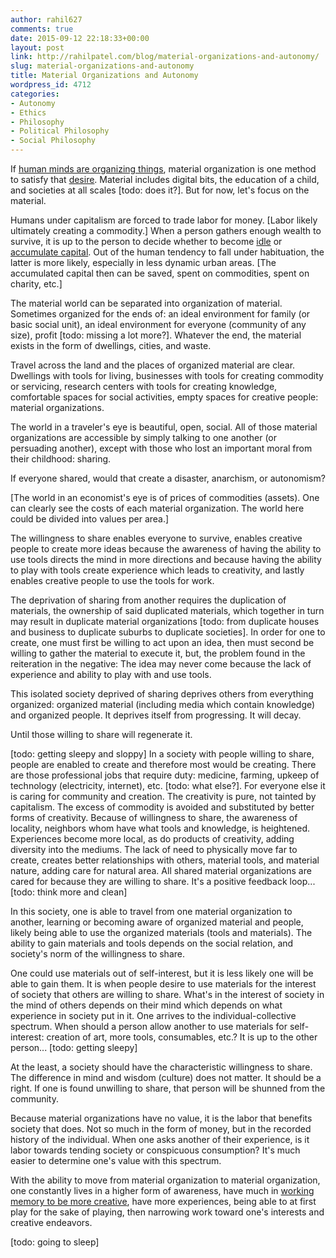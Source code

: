 ```yaml
---
author: rahil627
comments: true
date: 2015-09-12 22:18:33+00:00
layout: post
link: http://rahilpatel.com/blog/material-organizations-and-autonomy/
slug: material-organizations-and-autonomy
title: Material Organizations and Autonomy
wordpress_id: 4712
categories:
- Autonomy
- Ethics
- Philosophy
- Political Philosophy
- Social Philosophy
---
```


If [human minds are organizing things](http://www.rahilpatel.com/blog/chaos-and-organization), material organization is one method to satisfy that [desire](http://www.rahilpatel.com/blog/creativity-as-organization-from-chaos). Material includes digital bits, the education of a child, and societies at all scales [todo: does it?]. But for now, let's focus on the material.

Humans under capitalism are forced to trade labor for money. [Labor likely ultimately creating a commodity.] When a person gathers enough wealth to survive, it is up to the person to decide whether to become [idle](http://www.zpub.com/notes/idle.html) or [accumulate capital](https://en.wikipedia.org/wiki/Capital_accumulation). Out of the human tendency to fall under habituation, the latter is more likely, especially in less dynamic urban areas. [The accumulated capital then can be saved, spent on commodities, spent on charity, etc.]

The material world can be separated into organization of material. Sometimes organized for the ends of: an ideal environment for family (or basic social unit), an ideal environment for everyone (community of any size), profit [todo: missing a lot more?]. Whatever the end, the material exists in the form of dwellings, cities, and waste.

Travel across the land and the places of organized material are clear. Dwellings with tools for living, businesses with tools for creating commodity or servicing, research centers with tools for creating knowledge, comfortable spaces for social activities, empty spaces for creative people: material organizations.

The world in a traveler's eye is beautiful, open, social. All of those material organizations are accessible by simply talking to one another (or persuading another), except with those who lost an important moral from their childhood: sharing.

If everyone shared, would that create a disaster, anarchism, or autonomism?

[The world in an economist's eye is of prices of commodities (assets). One can clearly see the costs of each material organization. The world here could be divided into values per area.]

The willingness to share enables everyone to survive, enables creative people to create more ideas because the awareness of having the ability to use tools directs the mind in more directions and because having the ability to play with tools create experience which leads to creativity, and lastly enables creative people to use the tools for work.

The deprivation of sharing from another requires the duplication of materials, the ownership of said duplicated materials, which together in turn may result in duplicate material organizations [todo: from duplicate houses and business to duplicate suburbs to duplicate societies]. In order for one to create, one must first be willing to act upon an idea, then must second be willing to gather the material to execute it, but, the problem found in the reiteration in the negative: The idea may never come because the lack of experience and ability to play with and use tools.

This isolated society deprived of sharing deprives others from everything organized: organized material (including media which contain knowledge) and organized people. It deprives itself from progressing. It will decay.

Until those willing to share will regenerate it.

[todo: getting sleepy and sloppy]
In a society with people willing to share, people are enabled to create and therefore most would be creating. There are those professional jobs that require duty: medicine, farming, upkeep of technology (electricity, internet), etc. [todo: what else?]. For everyone else it is caring for community and creation. The creativity is pure, not tainted by capitalism. The excess of commodity is avoided and substituted by better forms of creativity. Because of willingness to share, the awareness of locality, neighbors whom have what tools and knowledge, is heightened. Experiences become more local, as do products of creativity, adding diversity into the mediums. The lack of need to physically move far to create, creates better relationships with others, material tools, and material nature, adding care for natural area. All shared material organizations are cared for because they are willing to share. It's a positive feedback loop...[todo: think more and clean]

In this society, one is able to travel from one material organization to another, learning or becoming aware of organized material and people, likely being able to use the organized materials (tools and materials). The ability to gain materials and tools depends on the social relation, and society's norm of the willingness to share.

One could use materials out of self-interest, but it is less likely one will be able to gain them. It is when people desire to use materials for the interest of society that others are willing to share. What's in the interest of society in the mind of others depends on their mind which depends on what experience in society put in it. One arrives to the individual-collective spectrum. When should a person allow another to use materials for self-interest: creation of art, more tools, consumables, etc.? It is up to the other person... [todo: getting sleepy]

At the least, a society should have the characteristic willingness to share. The difference in mind and wisdom (culture) does not matter. It should be a right. If one is found unwilling to share, that person will be shunned from the community.

Because material organizations have no value, it is the labor that benefits society that does. Not so much in the form of money, but in the recorded history of the individual. When one asks another of their experience, is it labor towards tending society or conspicuous consumption? It's much easier to determine one's value with this spectrum.

With the ability to move from material organization to material organization, one constantly lives in a higher form of awareness, have much in [working memory to be more creative](http://www.rahilpatel.com/blog/working-memory-and-creativity), have more experiences, being able to at first play for the sake of playing, then narrowing work toward one's interests and creative endeavors.

[todo: going to sleep]

